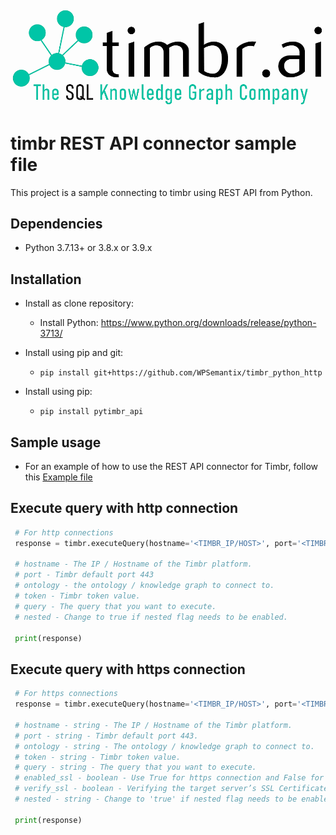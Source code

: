![Timbr logo description](Timbr_logo.png)

# timbr REST API connector sample file
This project is a sample connecting to timbr using REST API from Python.

## Dependencies
- Python 3.7.13+ or 3.8.x or 3.9.x

## Installation
- Install as clone repository:
  - Install Python: https://www.python.org/downloads/release/python-3713/

- Install using pip and git:
  - `pip install git+https://github.com/WPSemantix/timbr_python_http`

- Install using pip:
  - `pip install pytimbr_api`

## Sample usage
- For an example of how to use the REST API connector for Timbr, follow this [Example file](example.py)

## Execute query with http connection
 ```python
  # For http connections
  response = timbr.executeQuery(hostname='<TIMBR_IP/HOST>', port='<TIMBR_PORT>', ontology='<ONTOLOGY_NAME>', token='<USER_TOKEN>', query='<TIMBR_QUERY>', enabled_ssl=False, verify_ssl=<True/False>, nested='<true/false>')

  # hostname - The IP / Hostname of the Timbr platform.
  # port - Timbr default port 443
  # ontology - the ontology / knowledge graph to connect to.
  # token - Timbr token value.
  # query - The query that you want to execute.
  # nested - Change to true if nested flag needs to be enabled.

  print(response)
```

## Execute query with https connection
 ```python
  # For https connections
  response = timbr.executeQuery(hostname='<TIMBR_IP/HOST>', port='<TIMBR_PORT>', ontology='<ONTOLOGY_NAME>', token='<USER_TOKEN>', query='<TIMBR_QUERY>', enabled_ssl=True, verify_ssl=<True/False>, nested='<true/false>')
  
  # hostname - string - The IP / Hostname of the Timbr platform.
  # port - string - Timbr default port 443.
  # ontology - string - The ontology / knowledge graph to connect to.
  # token - string - Timbr token value.
  # query - string - The query that you want to execute.
  # enabled_ssl - boolean - Use True for https connection and False for http connection.
  # verify_ssl - boolean - Verifying the target server’s SSL Certificate, use False to diable this proccess.
  # nested - string - Change to 'true' if nested flag needs to be enabled. make sure this flag contains string value not bool value.

  print(response)
```
